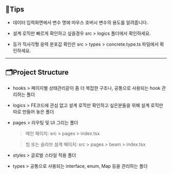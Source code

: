 ## 📌Tips

- 데이터 입력화면에서 변수 명에 마우스 호버시 변수의 용도를 알려줍니다.

- 설계 로직만 빠르게 확인하고 싶을경우 src > logics 폴더에서 확인하세요.

- 등가 직사각형 응력 분포값 확인은 src > types > concrete.type.ts 파일에서 확인하세요.

---

## 🗂️Project Structure

- hooks > 페이지별 상태관리같이 좀 더 복잡한 구조나, 공통으로 사용되는 hook 관리하는 폴더

- logics > FE코드에 관심 없고 설계 로직만 확인하고 싶은분들을 위해 설계 로직만 따로 만들어 놓은 폴더

- pages > 라우팅 및 UI 그리는 폴더

  > 메인 페이지: src > pages > index.tsx

  > 빔 또는 슬라브 설계 페이지: src > pages > beam > index.tsx

- styles > 글로벌 스타일 적용 폴더

- types > 공통으로 사용되는 interface, enum, Map 등을 관리하는 폴더
